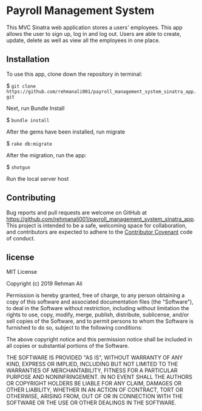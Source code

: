 # Payroll Management System

This MVC Sinatra web application stores a users' employees. This app allows the user to sign up, log in and log out. Users are able to create, update, delete as well as view all the employees in one place.

## Installation

To use this app, clone down the repository in terminal:

$ `git clone https://github.com/rehmanali001/payroll_management_system_sinatra_app.git`

Next, run Bundle Install

$ `bundle install`

After the gems have been installed, run migrate

$ `rake db:migrate`

After the migration, run the app:

$ `shotgun`

Run the local server host

## Contributing

Bug reports and pull requests are welcome on GitHub at https://github.com/rehmanali001/payroll_management_system_sinatra_app. This project is intended to be a safe, welcoming space for collaboration, and contributors are expected to adhere to the [Contributor Covenant](http://contributor-covenant.org) code of conduct.

## license

MIT License

Copyright (c) 2019 Rehman Ali

Permission is hereby granted, free of charge, to any person obtaining a copy
of this software and associated documentation files (the "Software"), to deal
in the Software without restriction, including without limitation the rights
to use, copy, modify, merge, publish, distribute, sublicense, and/or sell
copies of the Software, and to permit persons to whom the Software is
furnished to do so, subject to the following conditions:

The above copyright notice and this permission notice shall be included in all
copies or substantial portions of the Software.

THE SOFTWARE IS PROVIDED "AS IS", WITHOUT WARRANTY OF ANY KIND, EXPRESS OR
IMPLIED, INCLUDING BUT NOT LIMITED TO THE WARRANTIES OF MERCHANTABILITY,
FITNESS FOR A PARTICULAR PURPOSE AND NONINFRINGEMENT. IN NO EVENT SHALL THE
AUTHORS OR COPYRIGHT HOLDERS BE LIABLE FOR ANY CLAIM, DAMAGES OR OTHER
LIABILITY, WHETHER IN AN ACTION OF CONTRACT, TORT OR OTHERWISE, ARISING FROM,
OUT OF OR IN CONNECTION WITH THE SOFTWARE OR THE USE OR OTHER DEALINGS IN THE
SOFTWARE.
